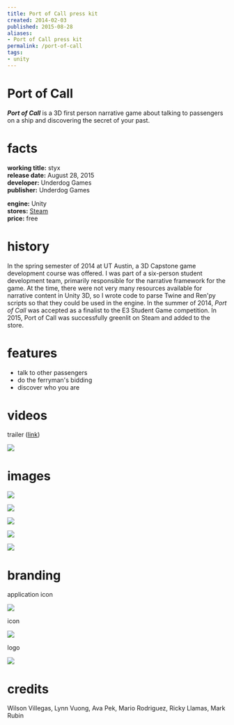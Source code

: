 ```yaml
---
title: Port of Call press kit
created: 2014-02-03
published: 2015-08-28
aliases:
- Port of Call press kit
permalink: /port-of-call
tags:
- unity
---
```


# Port of Call

_**Port of Call**_ is a 3D first person narrative game about talking to passengers on a ship and discovering the secret of your past.

# facts

<div class="flex">
<div style="flex-grow: 1">

**working title:** styx<br/>
**release date:** August 28, 2015<br/>
**developer:** Underdog Games<br/>
**publisher:** Underdog Games<br/>

</div>
<div style="flex-grow: 1">

**engine:** Unity<br/>
**stores:** [Steam](https://store.steampowered.com/app/356520/Port_of_Call/)<br/>
**price:** free<br/>

</div>
</div>

# history

In the spring semester of 2014 at UT Austin, a 3D Capstone game development course was offered. I was part of a six-person student development team, primarily responsible for the narrative framework for the game. At the time, there were not very many resources available for narrative content in Unity 3D, so I wrote code to parse Twine and Ren'py scripts so that they could be used in the engine. In the summer of 2014, _Port of Call_ was accepted as a finalist to the E3 Student Game competition. In 2015, Port of Call was successfully greenlit on Steam and added to the store.

# features

- talk to other passengers
- do the ferryman's bidding
- discover who you are

# videos

trailer ([link](https://www.youtube.com/watch?v=ACe8NJ5Y2iE))

![](https://www.youtube.com/watch?v=ACe8NJ5Y2iE)

# images

![](port-of-call/screen-1.jpg)

![](port-of-call/screen-2.jpg)

![](port-of-call/screen-3.jpg)

![](port-of-call/screen-4.jpg)

![](port-of-call/screen-5.jpg)

# branding

application icon

![](port-of-call/icon.jpg)

icon

![](port-of-call/icon.png)

logo

![](port-of-call/logo.png)

# credits

Wilson Villegas, Lynn Vuong, Ava Pek, Mario Rodriguez, Ricky Llamas, Mark Rubin
